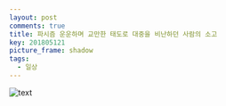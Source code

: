 ```yaml
---
layout: post
comments: true
title: 파시즘 운운하며 교만한 태도로 대중을 비난하던 사람의 소고
key: 201805121
picture_frame: shadow
tags:
  - 일상
---
```


![text](https://raw.githubusercontent.com/q0115643/my_blog/assets/images/public-criticism/public-criticism.png)
